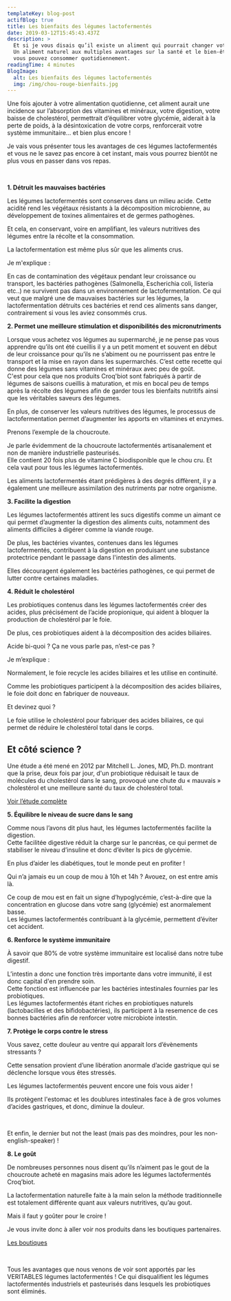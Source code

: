 ```yaml
---
templateKey: blog-post
actifBlog: true
title: Les bienfaits des légumes lactofermentés
date: 2019-03-12T15:45:43.437Z
description: >
  Et si je vous disais qu’il existe un aliment qui pourrait changer votre vie.
  Un aliment naturel aux multiples avantages sur la santé et le bien-être que
  vous pouvez consommer quotidiennement. 
readingTime: 4 minutes
BlogImage:
  alt: Les bienfaits des légumes lactofermentés
  img: /img/chou-rouge-bienfaits.jpg
---
```

Une fois ajouter à votre alimentation quotidienne, cet aliment aurait une incidence sur l’absorption des vitamines et minéraux, votre digestion, votre baisse de cholestérol, permettrait d’équilibrer votre glycémie, aiderait à la perte de poids, à la désintoxication de votre corps, renforcerait votre système immunitaire… et bien plus encore !

Je vais vous présenter tous les avantages de ces légumes lactofermentés et vous ne le savez pas encore à cet instant, mais vous pourrez bientôt ne plus vous en passer dans vos repas.

<br />

**1. Détruit les mauvaises bactéries**

Les légumes lactofermentés sont conserves dans un milieu acide. Cette acidité rend les végétaux résistants à la décomposition microbienne, au développement de toxines alimentaires et de germes pathogènes.

Et cela, en conservant, voire en amplifiant, les valeurs nutritives des légumes entre la récolte et la consommation.

La lactofermentation est même plus sûr que les aliments crus. 

Je m'explique : 

En cas de contamination des végétaux pendant leur croissance ou transport, les bactéries pathogènes (Salmonella, Escherichia coli, listeria etc..) ne survivent pas dans un environnement de lactofermentation. Ce qui veut que malgré une de mauvaises bactéries sur les légumes, la lactofermentation détruits ces bactéries et rend ces aliments sans danger, contrairement si vous les aviez consommés crus.  

**2. Permet une meilleure stimulation et disponibilités des micronutriments**

Lorsque vous achetez vos légumes au supermarché, je ne pense pas vous apprendre qu’ils ont été cueillis il y a un petit moment et souvent en début de leur croissance pour qu’ils ne s’abiment ou ne pourrissent pas entre le transport et la mise en rayon dans les supermarchés. C’est cette recette qui donne des légumes sans vitamines et minéraux avec peu de goût. 
<br /> C'est pour cela que nos produits Croq'biot sont fabriqués à partir de légumes de saisons cueillis à maturation, et mis en bocal peu de temps après la récolte des légumes afin de garder tous les bienfaits nutritifs ainsi que les véritables saveurs des légumes. 

En plus, de conserver les valeurs nutritives des légumes, le processus de lactofermentation permet d’augmenter les apports en vitamines et enzymes. 

Prenons l’exemple de la choucroute. 

Je parle évidemment de la choucroute lactofermentés artisanalement et non de manière industrielle pasteurisés. 
<br /> Elle contient 20 fois plus de vitamine C biodisponible que le chou cru. Et cela vaut pour tous les légumes lactofermentés. 

Les aliments lactofermentés étant prédigères à des degrés diffèrent, il y a également une meilleure assimilation des nutriments par notre organisme. 

**3. Facilite la digestion**

Les légumes lactofermentés attirent les sucs digestifs comme un aimant ce qui permet d’augmenter la digestion des aliments cuits, notamment des aliments difficiles à digérer comme la viande rouge.

De plus, les bactéries vivantes, contenues dans les légumes lactofermentés, contribuent à la digestion en produisant une substance protectrice pendant le passage dans l'intestin des aliments. 

Elles découragent également les bactéries pathogènes, ce qui permet de lutter contre certaines maladies.

**4. Réduit le cholestérol**

Les probiotiques contenus dans les légumes lactofermentés créer des acides, plus précisément de l’acide propionique, qui aident à bloquer la production de cholestérol par le foie.

De plus, ces probiotiques aident à la décomposition des acides biliaires.

Acide bi-quoi ? Ça ne vous parle pas, n’est-ce pas ?

Je m’explique : 

Normalement, le foie recycle les acides biliaires et les utilise en continuité. 

Comme les probiotiques participent à la décomposition des acides biliaires, le foie doit donc en fabriquer de nouveaux. 

Et devinez quoi ? 

Le foie utilise le cholestérol pour fabriquer des acides biliaires, ce qui permet de réduire le cholestérol total dans le corps.

<div class="scientifique"> <h2>Et côté science ?
</h2> <p>Une étude a été mené en 2012 par Mitchell L. Jones, MD, Ph.D. montrant que la prise, deux fois par jour, d'un probiotique réduisait le taux de molécules du cholestérol dans le sang, provoqué une chute du « mauvais » cholestérol et une meilleure santé du taux de cholestérol total.
 </p> <a href="https://www.ncbi.nlm.nih.gov/pmc/articles/PMC4176637/">Voir l’étude complète </a> </div>

**5. Équilibre le niveau de sucre dans le sang**

Comme nous l’avons dit plus haut, les légumes lactofermentés facilite la digestion.
 <br /> Cette facilitée digestive réduit la charge sur le pancréas, ce qui permet de stabiliser le niveau d’insuline et donc d’éviter ls pics de glycémie.

En plus d’aider les diabétiques, tout le monde peut en profiter !

Qui n’a jamais eu un coup de mou à 10h et 14h ? Avouez, on est entre amis là.

Ce coup de mou est en fait un signe d’hypoglycémie, c’est-à-dire que la concentration en glucose dans votre sang (glycémie) est anormalement basse. 
<br /> Les légumes lactofermentés contribuant à la glycémie, permettent d’éviter cet accident.

**6. Renforce le système immunitaire**

À savoir que 80% de votre système immunitaire est localisé dans notre tube digestif. 

L’intestin a donc une fonction très importante dans votre immunité, il est donc capital d'en prendre soin. 
<br /> Cette fonction est influencée par les bactéries intestinales fournies par les probiotiques.
 <br /> Les légumes lactofermentés étant riches en probiotiques naturels (lactobacilles et des bifidobactéries), ils participent à la resemence de ces bonnes bactéries afin de renforcer votre microbiote intestin.

**7. Protège le corps contre le stress**

Vous savez, cette douleur au ventre qui apparait lors d’évènements stressants ?

Cette sensation provient d’une libération anormale d’acide gastrique qui se déclenche lorsque vous êtes stressés.

Les légumes lactofermentés peuvent encore une fois vous aider !

Ils protègent l'estomac et les doublures intestinales face à de gros volumes d’acides gastriques, et donc, diminue la douleur.

<br />

Et enfin, le dernier but not the least (mais pas des moindres, pour les non-english-speaker) !

**8. Le goût**

De nombreuses personnes nous disent qu’ils n’aiment pas le gout de la choucroute acheté en magasins mais adore les légumes lactofermentés Croq’biot. 

La lactofermentation naturelle faite à la main selon la méthode traditionnelle est totalement différente quant aux valeurs nutritives, qu’au gout.

Mais il faut y goûter pour le croire !

Je vous invite donc à aller voir nos produits dans les boutiques partenaires.

<a class="button" href="/shops">Les boutiques</a>

<br />

Tous les avantages que nous venons de voir sont apportés par les VERITABLES légumes lactofermentés ! Ce qui disqualifient les légumes lactofermentés industriels et pasteurisés dans lesquels les probiotiques sont éliminés.
